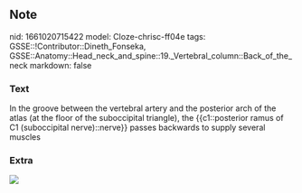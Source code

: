 ## Note
nid: 1661020715422
model: Cloze-chrisc-ff04e
tags: GSSE::!Contributor::Dineth_Fonseka, GSSE::Anatomy::Head_neck_and_spine::19._Vertebral_column::Back_of_the_neck
markdown: false

### Text
<div>
  In the groove between the vertebral artery and the posterior arch
  of the atlas (at the floor of the suboccipital triangle), the
  {{c1::posterior ramus of C1 (suboccipital nerve)::nerve}} passes
  backwards to supply several muscles
</div>

### Extra
<img src="paste-48b743cf83762efa71b7ebe3cac956d2fffa59a4.jpg">
